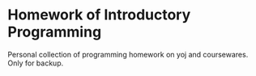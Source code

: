 # Homework of Introductory Programming
 
Personal collection of programming homework on yoj and coursewares. Only for backup.
